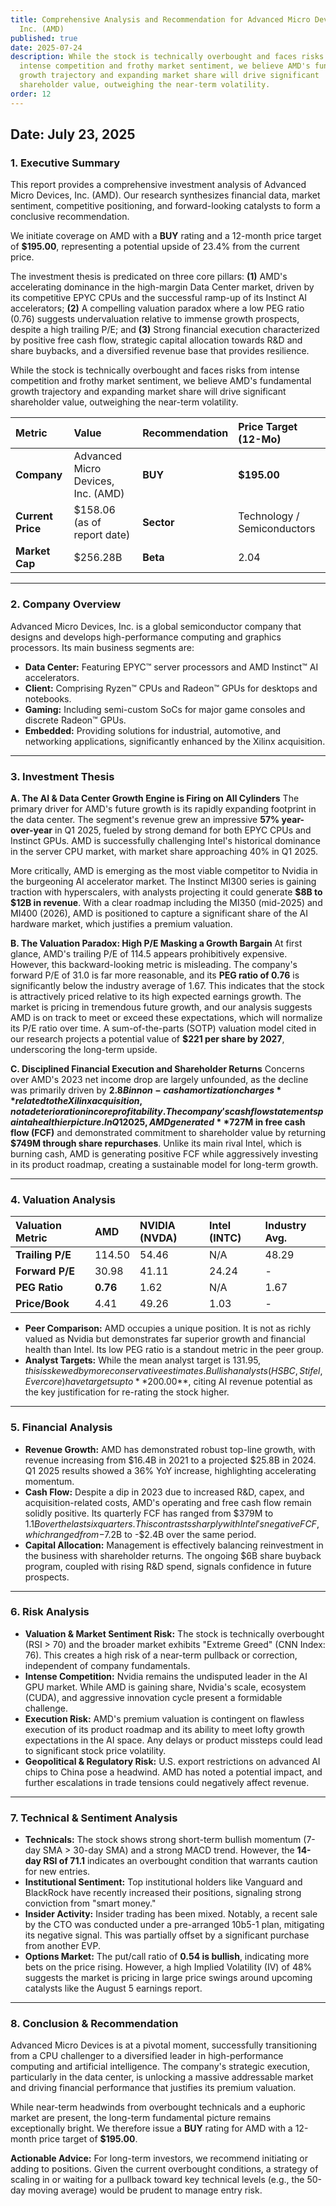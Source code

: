 ```yaml
---
title: Comprehensive Analysis and Recommendation for Advanced Micro Devices,
  Inc. (AMD)
published: true
date: 2025-07-24
description: While the stock is technically overbought and faces risks from
  intense competition and frothy market sentiment, we believe AMD's fundamental
  growth trajectory and expanding market share will drive significant
  shareholder value, outweighing the near-term volatility.
order: 12
---
```

**Date:** July 23, 2025
---

### **1. Executive Summary**

This report provides a comprehensive investment analysis of Advanced Micro Devices, Inc. (AMD). Our research synthesizes financial data, market sentiment, competitive positioning, and forward-looking catalysts to form a conclusive recommendation.

We initiate coverage on AMD with a **BUY** rating and a 12-month price target of **$195.00**, representing a potential upside of 23.4% from the current price.

The investment thesis is predicated on three core pillars: **(1)** AMD's accelerating dominance in the high-margin Data Center market, driven by its competitive EPYC CPUs and the successful ramp-up of its Instinct AI accelerators; **(2)** A compelling valuation paradox where a low PEG ratio (0.76) suggests undervaluation relative to immense growth prospects, despite a high trailing P/E; and **(3)** Strong financial execution characterized by positive free cash flow, strategic capital allocation towards R&D and share buybacks, and a diversified revenue base that provides resilience.

While the stock is technically overbought and faces risks from intense competition and frothy market sentiment, we believe AMD's fundamental growth trajectory and expanding market share will drive significant shareholder value, outweighing the near-term volatility.

| **Metric** | **Value** | **Recommendation** | **Price Target (12-Mo)** |
| :--- | :--- | :--- | :--- |
| **Company** | Advanced Micro Devices, Inc. (AMD) | **BUY** | **$195.00** |
| **Current Price** | $158.06 (as of report date) | **Sector** | Technology / Semiconductors |
| **Market Cap** | $256.28B | **Beta** | 2.04 |

---

### **2. Company Overview**

Advanced Micro Devices, Inc. is a global semiconductor company that designs and develops high-performance computing and graphics processors. Its main business segments are:
*   **Data Center:** Featuring EPYC™ server processors and AMD Instinct™ AI accelerators.
*   **Client:** Comprising Ryzen™ CPUs and Radeon™ GPUs for desktops and notebooks.
*   **Gaming:** Including semi-custom SoCs for major game consoles and discrete Radeon™ GPUs.
*   **Embedded:** Providing solutions for industrial, automotive, and networking applications, significantly enhanced by the Xilinx acquisition.

---

### **3. Investment Thesis**

**A. The AI & Data Center Growth Engine is Firing on All Cylinders**
The primary driver for AMD's future growth is its rapidly expanding footprint in the data center. The segment's revenue grew an impressive **57% year-over-year** in Q1 2025, fueled by strong demand for both EPYC CPUs and Instinct GPUs. AMD is successfully challenging Intel's historical dominance in the server CPU market, with market share approaching 40% in Q1 2025.

More critically, AMD is emerging as the most viable competitor to Nvidia in the burgeoning AI accelerator market. The Instinct MI300 series is gaining traction with hyperscalers, with analysts projecting it could generate **$8B to $12B in revenue**. With a clear roadmap including the MI350 (mid-2025) and MI400 (2026), AMD is positioned to capture a significant share of the AI hardware market, which justifies a premium valuation.

**B. The Valuation Paradox: High P/E Masking a Growth Bargain**
At first glance, AMD's trailing P/E of 114.5 appears prohibitively expensive. However, this backward-looking metric is misleading. The company's forward P/E of 31.0 is far more reasonable, and its **PEG ratio of 0.76** is significantly below the industry average of 1.67. This indicates that the stock is attractively priced relative to its high expected earnings growth. The market is pricing in tremendous future growth, and our analysis suggests AMD is on track to meet or exceed these expectations, which will normalize its P/E ratio over time. A sum-of-the-parts (SOTP) valuation model cited in our research projects a potential value of **$221 per share by 2027**, underscoring the long-term upside.

**C. Disciplined Financial Execution and Shareholder Returns**
Concerns over AMD's 2023 net income drop are largely unfounded, as the decline was primarily driven by **$2.8B in non-cash amortization charges** related to the Xilinx acquisition, not a deterioration in core profitability. The company's cash flow statements paint a healthier picture. In Q1 2025, AMD generated **$727M in free cash flow (FCF)** and demonstrated commitment to shareholder value by returning **$749M through share repurchases**. Unlike its main rival Intel, which is burning cash, AMD is generating positive FCF while aggressively investing in its product roadmap, creating a sustainable model for long-term growth.

---

### **4. Valuation Analysis**

| **Valuation Metric** | **AMD** | **NVIDIA (NVDA)** | **Intel (INTC)** | **Industry Avg.** |
| :--- | :--- | :--- | :--- | :--- |
| **Trailing P/E** | 114.50 | 54.46 | N/A | 48.29 |
| **Forward P/E** | 30.98 | 41.11 | 24.24 | - |
| **PEG Ratio** | **0.76** | 1.62 | N/A | 1.67 |
| **Price/Book** | 4.41 | 49.26 | 1.03 | - |

*   **Peer Comparison:** AMD occupies a unique position. It is not as richly valued as Nvidia but demonstrates far superior growth and financial health than Intel. Its low PEG ratio is a standout metric in the peer group.
*   **Analyst Targets:** While the mean analyst target is $131.95, this is skewed by more conservative estimates. Bullish analysts (HSBC, Stifel, Evercore) have targets up to **$200.00**, citing AI revenue potential as the key justification for re-rating the stock higher.

---

### **5. Financial Analysis**

*   **Revenue Growth:** AMD has demonstrated robust top-line growth, with revenue increasing from $16.4B in 2021 to a projected $25.8B in 2024. Q1 2025 results showed a 36% YoY increase, highlighting accelerating momentum.
*   **Cash Flow:** Despite a dip in 2023 due to increased R&D, capex, and acquisition-related costs, AMD's operating and free cash flow remain solidly positive. Its quarterly FCF has ranged from $379M to $1.1B over the last six quarters. This contrasts sharply with Intel's negative FCF, which ranged from -$7.2B to -$2.4B over the same period.
*   **Capital Allocation:** Management is effectively balancing reinvestment in the business with shareholder returns. The ongoing $6B share buyback program, coupled with rising R&D spend, signals confidence in future prospects.

---

### **6. Risk Analysis**

*   **Valuation & Market Sentiment Risk:** The stock is technically overbought (RSI > 70) and the broader market exhibits "Extreme Greed" (CNN Index: 76). This creates a high risk of a near-term pullback or correction, independent of company fundamentals.
*   **Intense Competition:** Nvidia remains the undisputed leader in the AI GPU market. While AMD is gaining share, Nvidia's scale, ecosystem (CUDA), and aggressive innovation cycle present a formidable challenge.
*   **Execution Risk:** AMD's premium valuation is contingent on flawless execution of its product roadmap and its ability to meet lofty growth expectations in the AI space. Any delays or product missteps could lead to significant stock price volatility.
*   **Geopolitical & Regulatory Risk:** U.S. export restrictions on advanced AI chips to China pose a headwind. AMD has noted a potential impact, and further escalations in trade tensions could negatively affect revenue.

---

### **7. Technical & Sentiment Analysis**

*   **Technicals:** The stock shows strong short-term bullish momentum (7-day SMA > 30-day SMA) and a strong MACD trend. However, the **14-day RSI of 71.1** indicates an overbought condition that warrants caution for new entries.
*   **Institutional Sentiment:** Top institutional holders like Vanguard and BlackRock have recently increased their positions, signaling strong conviction from "smart money."
*   **Insider Activity:** Insider trading has been mixed. Notably, a recent sale by the CTO was conducted under a pre-arranged 10b5-1 plan, mitigating its negative signal. This was partially offset by a significant purchase from another EVP.
*   **Options Market:** The put/call ratio of **0.54 is bullish**, indicating more bets on the price rising. However, a high Implied Volatility (IV) of 48% suggests the market is pricing in large price swings around upcoming catalysts like the August 5 earnings report.

---

### **8. Conclusion & Recommendation**

Advanced Micro Devices is at a pivotal moment, successfully transitioning from a CPU challenger to a diversified leader in high-performance computing and artificial intelligence. The company's strategic execution, particularly in the data center, is unlocking a massive addressable market and driving financial performance that justifies its premium valuation.

While near-term headwinds from overbought technicals and a euphoric market are present, the long-term fundamental picture remains exceptionally bright. We therefore issue a **BUY** rating for AMD with a 12-month price target of **$195.00**.

**Actionable Advice:** For long-term investors, we recommend initiating or adding to positions. Given the current overbought conditions, a strategy of scaling in or waiting for a pullback toward key technical levels (e.g., the 50-day moving average) would be prudent to manage entry risk.